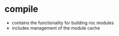 # compile

- contains the functionality for building roc modules
- includes management of the module cache

